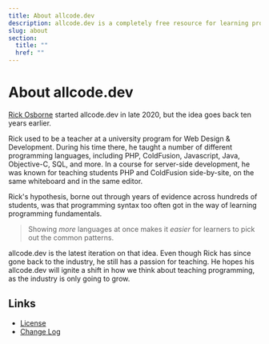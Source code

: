 ```yaml
---
title: About allcode.dev
description: allcode.dev is a completely free resource for learning programming fundamentals.  No registration required — just learn.
slug: about
section:
  title: ""
  href: ""
---
```


# About allcode.dev

[Rick Osborne](https://rickosborne.org) started allcode.dev in late 2020, but the idea goes back ten years earlier.

Rick used to be a teacher at a university program for Web Design & Development.
During his time there, he taught a number of different programming languages, including PHP, ColdFusion, Javascript, Java, Objective-C, SQL, and more.
In a course for server-side development, he was known for teaching students PHP and ColdFusion side-by-site, on the same whiteboard and in the same editor.

Rick's hypothesis, borne out through years of evidence across hundreds of students, was that programming syntax too often got in the way of learning programming fundamentals.

> Showing _more_ languages at once makes it _easier_ for learners to pick out the common patterns.

allcode.dev is the latest iteration on that idea.
Even though Rick has since gone back to the industry, he still has a passion for teaching.
He hopes his allcode.dev will ignite a shift in how we think about teaching programming, as the industry is only going to grow. 

## Links

* [License](/about/license/)
* [Change Log](/about/change-log/)
